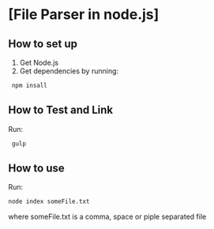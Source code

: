 [File Parser in node.js]
==================================================

How to set up
--------------------------------------
1. Get Node.js
2. Get dependencies by running:
```bash
 npm insall
```

How to Test and Link
--------------------------------------
Run:
```bash
 gulp
```

How to use
--------------------------------------
Run:
```bash
node index someFile.txt
```

where someFile.txt is a comma, space or piple separated file
